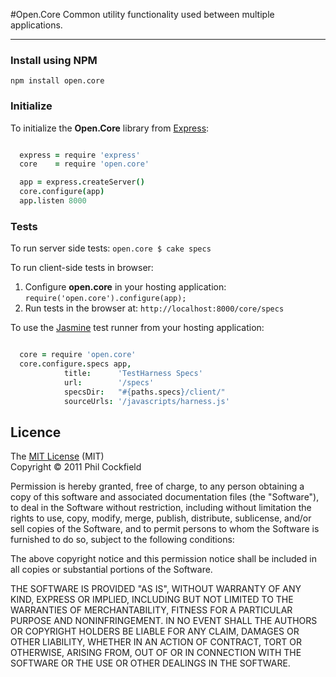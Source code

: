 #Open.Core
Common utility functionality used between multiple applications.

--------

### Install using NPM

    npm install open.core


### Initialize
To initialize the **Open.Core** library from [Express](http://expressjs.com/):

```coffeescript

  express = require 'express'
  core    = require 'open.core'

  app = express.createServer()
  core.configure(app)
  app.listen 8000

```


### Tests

To run server side tests: `open.core $ cake specs`

To run client-side tests in browser:

1. Configure **open.core** in your hosting application: `require('open.core').configure(app);`
2. Run tests in the browser at: `http://localhost:8000/core/specs`

To use the [Jasmine](http://pivotal.github.com/jasmine/) test runner from your hosting application:

```coffeescript

  core = require 'open.core'
  core.configure.specs app,
            title:      'TestHarness Specs'
            url:        '/specs'
            specsDir:   "#{paths.specs}/client/"
            sourceUrls: '/javascripts/harness.js'


```


## Licence

The [MIT License](http://www.opensource.org/licenses/mit-license.php) (MIT)  
Copyright © 2011 Phil Cockfield

Permission is hereby granted, free of charge, to any person obtaining a copy of
this software and associated documentation files (the "Software"), to deal in
the Software without restriction, including without limitation the rights to
use, copy, modify, merge, publish, distribute, sublicense, and/or sell copies of
the Software, and to permit persons to whom the Software is furnished to do so,
subject to the following conditions:

The above copyright notice and this permission notice shall be included in all
copies or substantial portions of the Software.

THE SOFTWARE IS PROVIDED "AS IS", WITHOUT WARRANTY OF ANY KIND, EXPRESS OR IMPLIED,
INCLUDING BUT NOT LIMITED TO THE WARRANTIES OF MERCHANTABILITY, FITNESS FOR A
PARTICULAR PURPOSE AND NONINFRINGEMENT. IN NO EVENT SHALL THE AUTHORS OR COPYRIGHT
HOLDERS BE LIABLE FOR ANY CLAIM, DAMAGES OR OTHER LIABILITY, WHETHER IN AN ACTION
OF CONTRACT, TORT OR OTHERWISE, ARISING FROM, OUT OF OR IN CONNECTION WITH THE
SOFTWARE OR THE USE OR OTHER DEALINGS IN THE SOFTWARE.